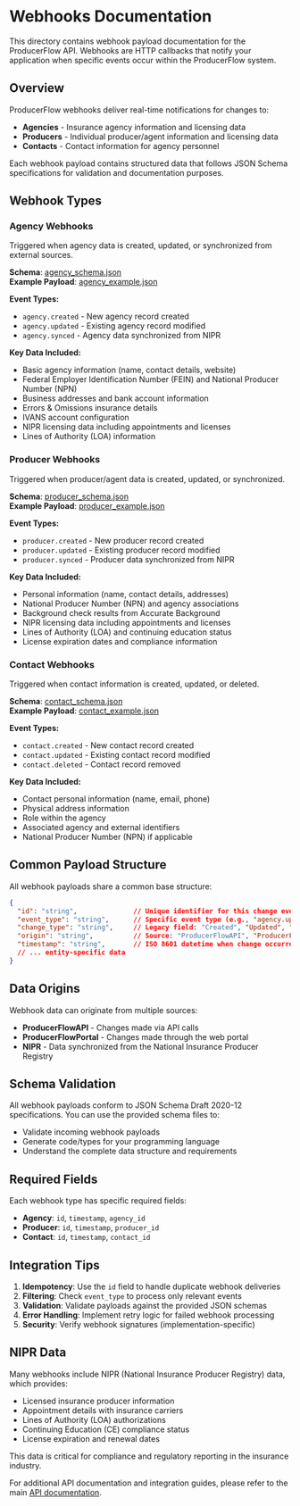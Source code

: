 # Webhooks Documentation

This directory contains webhook payload documentation for the ProducerFlow API. Webhooks are HTTP callbacks that notify your application when specific events occur within the ProducerFlow system.

## Overview

ProducerFlow webhooks deliver real-time notifications for changes to:

- **Agencies** - Insurance agency information and licensing data
- **Producers** - Individual producer/agent information and licensing data  
- **Contacts** - Contact information for agency personnel

Each webhook payload contains structured data that follows JSON Schema specifications for validation and documentation purposes.

## Webhook Types

### Agency Webhooks

Triggered when agency data is created, updated, or synchronized from external sources.

**Schema**: [agency_schema.json](./schema/agency_schema.json)  
**Example Payload**: [agency_example.json](./examples/agency_example.json)

**Event Types:**

- `agency.created` - New agency record created
- `agency.updated` - Existing agency record modified
- `agency.synced` - Agency data synchronized from NIPR

**Key Data Included:**

- Basic agency information (name, contact details, website)
- Federal Employer Identification Number (FEIN) and National Producer Number (NPN)
- Business addresses and bank account information
- Errors & Omissions insurance details
- IVANS account configuration
- NIPR licensing data including appointments and licenses
- Lines of Authority (LOA) information

### Producer Webhooks

Triggered when producer/agent data is created, updated, or synchronized.

**Schema**: [producer_schema.json](./schema/producer_schema.json)  
**Example Payload**: [producer_example.json](./examples/producer_example.json)

**Event Types:**

- `producer.created` - New producer record created
- `producer.updated` - Existing producer record modified
- `producer.synced` - Producer data synchronized from NIPR

**Key Data Included:**

- Personal information (name, contact details, addresses)
- National Producer Number (NPN) and agency associations
- Background check results from Accurate Background
- NIPR licensing data including appointments and licenses
- Lines of Authority (LOA) and continuing education status
- License expiration dates and compliance information

### Contact Webhooks

Triggered when contact information is created, updated, or deleted.

**Schema**: [contact_schema.json](./schema/contact_schema.json)  
**Example Payload**: [contact_example.json](./examples/contact_example.json)

**Event Types:**

- `contact.created` - New contact record created
- `contact.updated` - Existing contact record modified
- `contact.deleted` - Contact record removed

**Key Data Included:**

- Contact personal information (name, email, phone)
- Physical address information
- Role within the agency
- Associated agency and external identifiers
- National Producer Number (NPN) if applicable

## Common Payload Structure

All webhook payloads share a common base structure:

```json
{
  "id": "string",              // Unique identifier for this change event
  "event_type": "string",      // Specific event type (e.g., "agency.updated")
  "change_type": "string",     // Legacy field: "Created", "Updated", "Deleted"
  "origin": "string",          // Source: "ProducerFlowAPI", "ProducerFlowPortal", "NIPR"
  "timestamp": "string",       // ISO 8601 datetime when change occurred
  // ... entity-specific data
}
```

## Data Origins

Webhook data can originate from multiple sources:

- **ProducerFlowAPI** - Changes made via API calls
- **ProducerFlowPortal** - Changes made through the web portal
- **NIPR** - Data synchronized from the National Insurance Producer Registry

## Schema Validation

All webhook payloads conform to JSON Schema Draft 2020-12 specifications. You can use the provided schema files to:

- Validate incoming webhook payloads
- Generate code/types for your programming language
- Understand the complete data structure and requirements

## Required Fields

Each webhook type has specific required fields:

- **Agency**: `id`, `timestamp`, `agency_id`
- **Producer**: `id`, `timestamp`, `producer_id`  
- **Contact**: `id`, `timestamp`, `contact_id`

## Integration Tips

1. **Idempotency**: Use the `id` field to handle duplicate webhook deliveries
2. **Filtering**: Check `event_type` to process only relevant events
3. **Validation**: Validate payloads against the provided JSON schemas
4. **Error Handling**: Implement retry logic for failed webhook processing
5. **Security**: Verify webhook signatures (implementation-specific)

## NIPR Data

Many webhooks include NIPR (National Insurance Producer Registry) data, which provides:

- Licensed insurance producer information
- Appointment details with insurance carriers
- Lines of Authority (LOA) authorizations
- Continuing Education (CE) compliance status
- License expiration and renewal dates

This data is critical for compliance and regulatory reporting in the insurance industry.

For additional API documentation and integration guides, please refer to the main [API documentation](../wiki/Webhooks.md.md).

